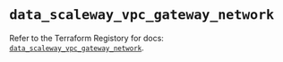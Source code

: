 # `data_scaleway_vpc_gateway_network`

Refer to the Terraform Registory for docs: [`data_scaleway_vpc_gateway_network`](https://registry.terraform.io/providers/scaleway/scaleway/2.17.0/docs/data-sources/vpc_gateway_network).

